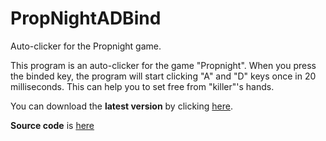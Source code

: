 # PropNightADBind
Auto-clicker for the Propnight game.

This program is an auto-clicker for the game "Propnight".
When you press the binded key, the program will start clicking "A" and "D" keys once in 20 milliseconds. This can help you to set free from "killer"'s hands.

You can download the **latest version** by clicking [here](https://github.com/SantiVlad/PropNightADBind/releases/download/release/PropNightADBind_Release.1.0.exe).

**Source code** is [here](https://github.com/SantiVlad/PropNightADBind/releases/download/release/PropNightADBind_Release.1.0.zip)
